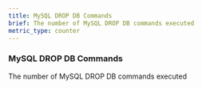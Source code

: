```yaml
---
title: MySQL DROP DB Commands
brief: The number of MySQL DROP DB commands executed
metric_type: counter
---
```

### MySQL DROP DB Commands

The number of MySQL DROP DB commands executed

